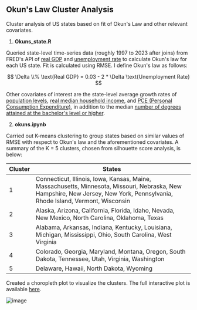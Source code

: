 ## **Okun's Law Cluster Analysis**

Cluster analysis of US states based on fit of Okun's Law and other relevant covariates. 

1. **Okuns_state.R**

Queried state-level time-series data (roughly 1997 to 2023 after joins) from FRED's API of [real GDP](https://fred.stlouisfed.org/series/CARGSP) and [unemployment rate](https://fred.stlouisfed.org/release/tables?rid=112&eid=1195039) to calculate Okun's law for each US state. Fit is calculated using RMSE. I define Okun's law as follows:

$$
\Delta \\% \text{Real GDP} = 0.03 - 2 * \Delta \text{Unemployment Rate}
$$

Other covariates of interest are the state-level average growth rates of [population levels](https://fred.stlouisfed.org/release/tables?rid=118&eid=259194), [real median household income](https://fred.stlouisfed.org/release/tables?rid=249&eid=259515), and [PCE (Personal Consumption Expenditure)](https://fred.stlouisfed.org/release/tables?rid=391&eid=216084), in addition to the median [number of degrees attained at the bachelor's level or higher](https://fred.stlouisfed.org/release/tables?rid=330&eid=391444).  

2. **okuns.ipynb**

Carried out K-means clustering to group states based on similar values of RMSE with respect to Okun's law and the aforementioned covariates. A summary of the K = 5 clusters, chosen from silhouette score analysis, is below: 

| Cluster      | States |
| ----------- | ----------- |
| 1      | Connecticut, Illinois, Iowa, Kansas, Maine, Massachusetts, Minnesota, Missouri, Nebraska, New Hampshire, New Jersey, New York, Pennsylvania, Rhode Island, Vermont, Wisconsin      |
| 2   | Alaska, Arizona, California, Florida, Idaho, Nevada, New Mexico, North Carolina, Oklahoma, Texas |
| 3  | Alabama, Arkansas, Indiana, Kentucky, Louisiana, Michigan, Mississippi, Ohio, South Carolina, West Virginia      |
| 4   | Colorado, Georgia, Maryland, Montana, Oregon, South Dakota, Tennessee, Utah, Virginia, Washington      | 
| 5  | Delaware, Hawaii, North Dakota, Wyoming        |

Created a choropleth plot to visualize the clusters. The full interactive plot is available [here](https://nbviewer.org/github/cheeea/okuns-law-cluster-analysis/blob/main/okuns.ipynb). 

![image](https://github.com/user-attachments/assets/1eede76b-4e4d-452b-9a99-d877af15cd38)

